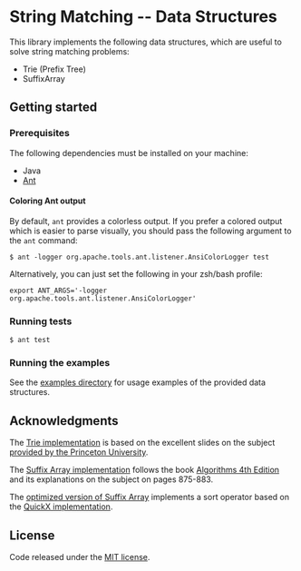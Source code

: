 # String Matching -- Data Structures

This library implements the following data structures, which are useful to solve
string matching problems:

* Trie (Prefix Tree)
* SuffixArray

## Getting started

### Prerequisites

The following dependencies must be installed on your machine:

* Java
* [Ant](http://ant.apache.org/)

#### Coloring Ant output

By default, `ant` provides a colorless output. If you prefer a colored output
which is easier to parse visually, you should pass the following argument to the
`ant` command:

    $ ant -logger org.apache.tools.ant.listener.AnsiColorLogger test

Alternatively, you can just set the following in your zsh/bash profile:

    export ANT_ARGS='-logger org.apache.tools.ant.listener.AnsiColorLogger'

### Running tests

    $ ant test

### Running the examples

See the [examples directory](./examples) for usage examples of the provided data
structures.

## Acknowledgments

The [Trie implementation](./src/main/java/TrieST.java) is based on the excellent
slides on the subject [provided by the Princeton
University](http://algs4.cs.princeton.edu/lectures/52Tries.pdf).

The [Suffix Array implementation](./src/main/java/SuffixArray.java) follows the
book [Algorithms 4th
Edition](https://www.amazon.com/Algorithms-4th-Robert-Sedgewick/dp/032157351X)
and its explanations on the subject on pages 875-883.

The [optimized version of Suffix
Array](./src/main/java/SuffixArrayOptimized.java) implements a sort operator
based on the [QuickX
implementation](http://algs4.cs.princeton.edu/23quicksort/QuickX.java).

## License

Code released under the [MIT license](./LICENSE).
